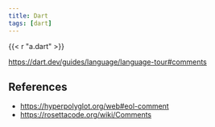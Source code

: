 ```yaml
---
title: Dart
tags: [dart]
---
```


{{< r "a.dart" >}}

<https://dart.dev/guides/language/language-tour#comments>

## References

- <https://hyperpolyglot.org/web#eol-comment>
- <https://rosettacode.org/wiki/Comments>
